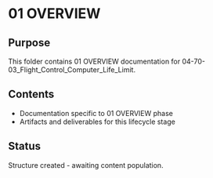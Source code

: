 # 01 OVERVIEW

## Purpose
This folder contains 01 OVERVIEW documentation for 04-70-03_Flight_Control_Computer_Life_Limit.

## Contents
- Documentation specific to 01 OVERVIEW phase
- Artifacts and deliverables for this lifecycle stage

## Status
Structure created - awaiting content population.
